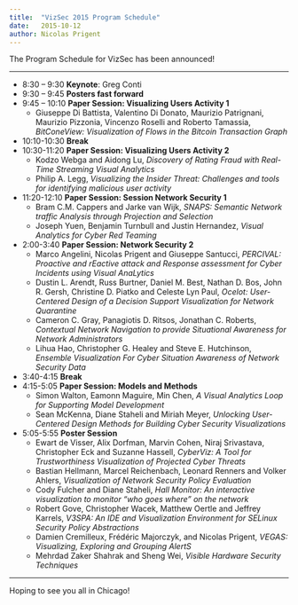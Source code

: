 ```yaml
---
title:  "VizSec 2015 Program Schedule"
date:   2015-10-12 
author: Nicolas Prigent 
---
```


The Program Schedule for VizSec has been announced! 

---

- 8:30 – 9:30 **Keynote**: Greg Conti
- 9:30 – 9:45 **Posters fast forward**
- 9:45 – 10:10 **Paper Session: Visualizing Users Activity 1**
	- Giuseppe Di Battista, Valentino Di Donato, Maurizio Patrignani, Maurizio Pizzonia, Vincenzo Roselli and Roberto Tamassia, *BitConeView: Visualization of Flows in the Bitcoin Transaction Graph*
- 10:10-10:30 **Break**
- 10:30-11:20 **Paper Session: Visualizing Users Activity 2**
	- Kodzo Webga and Aidong Lu, *Discovery of Rating Fraud with Real-Time Streaming Visual Analytics*
	- Philip A. Legg, *Visualizing the Insider Threat: Challenges and tools for identifying malicious user activity*
- 11:20-12:10 **Paper Session: Session Network Security 1**
	- Bram C.M. Cappers and Jarke van Wijk, *SNAPS: Semantic Network traffic Analysis through Projection and Selection*
	- Joseph Yuen, Benjamin Turnbull and Justin Hernandez, *Visual Analytics for Cyber Red Teaming*
- 2:00-3:40 **Paper Session: Network Security 2**
	- Marco Angelini, Nicolas Prigent and Giuseppe Santucci, *PERCIVAL: Proactive and rEactive attack and Response assessment for Cyber Incidents using Visual AnaLytics*
	- Dustin L. Arendt, Russ Burtner, Daniel M. Best, Nathan D. Bos, John R. Gersh, Christine D. Piatko and Celeste Lyn Paul, *Ocelot: User-Centered Design of a Decision Support Visualization for Network Quarantine*
	- Cameron C. Gray, Panagiotis D. Ritsos, Jonathan C. Roberts, *Contextual Network Navigation to provide Situational Awareness for Network Administrators*
	- Lihua Hao, Christopher G. Healey and Steve E. Hutchinson, *Ensemble Visualization For Cyber Situation Awareness of Network Security Data*
- 3:40-4:15 **Break**
- 4:15-5:05 **Paper Session: Models and Methods**
	- Simon Walton, Eamonn Maguire, Min Chen, *A Visual Analytics Loop for Supporting Model Development*
	- Sean McKenna, Diane Staheli and Miriah Meyer, *Unlocking User-Centered Design Methods for Building Cyber Security Visualizations*
- 5:05-5:55 **Poster Session**
	- Ewart de Visser, Alix Dorfman, Marvin Cohen, Niraj Srivastava, Christopher Eck and Suzanne Hassell, *CyberViz: A Tool for Trustworthiness Visualization of Projected Cyber Threats*
	- Bastian Hellmann, Marcel Reichenbach, Leonard Renners and Volker Ahlers, *Visualization of Network Security Policy Evaluation*
	- Cody Fulcher and Diane Staheli, *Hall Monitor: An interactive visualization to monitor “who goes where” on the network*
	- Robert Gove, Christopher Wacek, Matthew Oertle and Jeffrey Karrels, *V3SPA: An IDE and Visualization Environment for SELinux Security Policy Abstractions*
	- Damien Cremilleux, Frédéric Majorczyk, and Nicolas Prigent, *VEGAS: Visualizing, Exploring and Grouping AlertS*
	- Mehrdad Zaker Shahrak and Sheng Wei, *Visible Hardware Security Techniques*

---

Hoping to see you all in Chicago! 


